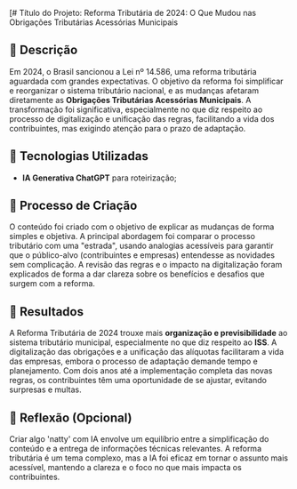 [# Título do Projeto: Reforma Tributária de 2024: O Que Mudou nas Obrigações Tributárias Acessórias Municipais

## 📒 Descrição
Em 2024, o Brasil sancionou a Lei nº 14.586, uma reforma tributária aguardada com grandes expectativas. O objetivo da reforma foi simplificar e reorganizar o sistema tributário nacional, e as mudanças afetaram diretamente as **Obrigações Tributárias Acessórias Municipais**. A transformação foi significativa, especialmente no que diz respeito ao processo de digitalização e unificação das regras, facilitando a vida dos contribuintes, mas exigindo atenção para o prazo de adaptação.

## 🤖 Tecnologias Utilizadas
- **IA Generativa ChatGPT** para roteirização;

## 🧐 Processo de Criação
O conteúdo foi criado com o objetivo de explicar as mudanças de forma simples e objetiva. A principal abordagem foi comparar o processo tributário com uma "estrada", usando analogias acessíveis para garantir que o público-alvo (contribuintes e empresas) entendesse as novidades sem complicação. A revisão das regras e o impacto na digitalização foram explicados de forma a dar clareza sobre os benefícios e desafios que surgem com a reforma.

## 🚀 Resultados
A Reforma Tributária de 2024 trouxe mais **organização e previsibilidade** ao sistema tributário municipal, especialmente no que diz respeito ao **ISS**. A digitalização das obrigações e a unificação das alíquotas facilitaram a vida das empresas, embora o processo de adaptação demande tempo e planejamento. Com dois anos até a implementação completa das novas regras, os contribuintes têm uma oportunidade de se ajustar, evitando surpresas e multas.

## 💭 Reflexão (Opcional)
Criar algo 'natty' com IA envolve um equilíbrio entre a simplificação do conteúdo e a entrega de informações técnicas relevantes. A reforma tributária é um tema complexo, mas a IA foi eficaz em tornar o assunto mais acessível, mantendo a clareza e o foco no que mais impacta os contribuintes.
